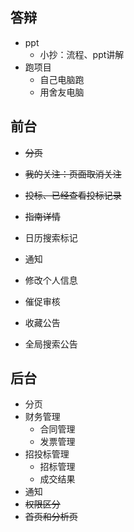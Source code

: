 ## 答辩

- ppt
  - 小抄：流程、ppt讲解
- 跑项目
  - 自己电脑跑
  - 用舍友电脑



## 前台

- ~~分页~~

- ~~我的关注：页面取消关注~~

- ~~投标、已经查看投标记录~~

- ~~指南详情~~

- 日历搜索标记

- 通知

- 修改个人信息

- 催促审核

- 收藏公告

- 全局搜索公告

  







## 后台

- 分页
- 财务管理
  - 合同管理
  - 发票管理
- 招投标管理
  - 招标管理
  - 成交结果
- 通知
- ~~权限区分~~
- ~~首页和分析页~~
